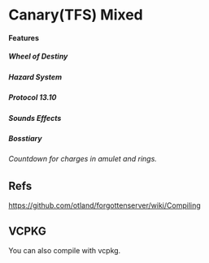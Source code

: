 # Canary(TFS) Mixed


#### Features
 ##### Wheel of Destiny 
 ##### Hazard System
 ##### Protocol 13.10
 ##### Sounds Effects
 ##### Bosstiary
 ###### Countdown for charges in amulet and rings.

## Refs
https://github.com/otland/forgottenserver/wiki/Compiling

## VCPKG

You can also compile with vcpkg.
